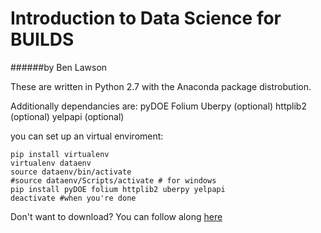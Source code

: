 # Introduction to Data Science for BUILDS

######by Ben Lawson


These are written in Python 2.7 with the Anaconda package distrobution.

Additionally dependancies are:
pyDOE
Folium
Uberpy (optional)
httplib2 (optional)
yelpapi (optional)

you can set up an virtual enviroment:
```
pip install virtualenv
virtualenv dataenv
source dataenv/bin/activate 
#source dataenv/Scripts/activate # for windows
pip install pyDOE folium httplib2 uberpy yelpapi
deactivate #when you're done
```
Don't want to download? You can follow along [here](http://nbviewer.ipython.org/github/benlawson/intro-to-data/blob/master/Intro-to-sampling.ipynb?flush_cache=true)

